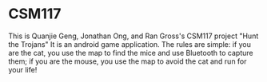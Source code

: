 CSM117
======
This is Quanjie Geng, Jonathan Ong, and Ran Gross's CSM117 project "Hunt the Trojans"
It is an android game application. The rules are simple: if you are the cat, you use the map to find the mice and use Bluetooth to capture them; if you are the mouse, you use the map to avoid the cat and run for your life!
